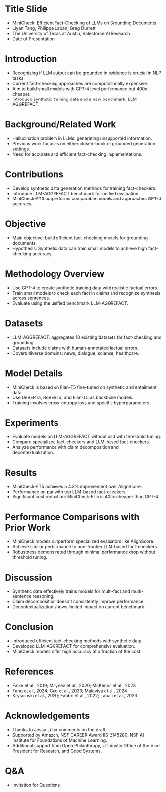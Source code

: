 # Title Slide

- MiniCheck: Efficient Fact-Checking of LLMs on Grounding Documents
- Liyan Tang, Philippe Laban, Greg Durrett
- The University of Texas at Austin, Salesforce AI Research
- Date of Presentation

# Introduction

- Recognizing if LLM output can be grounded in evidence is crucial in NLP tasks.
- Current fact-checking approaches are computationally expensive.
- Aim to build small models with GPT-4 level performance but 400x cheaper.
- Introduce synthetic training data and a new benchmark, LLM-AGGREFACT.

# Background/Related Work

- Hallucination problem in LLMs: generating unsupported information.
- Previous work focuses on either closed-book or grounded generation settings.
- Need for accurate and efficient fact-checking implementations.

# Contributions

- Develop synthetic data generation methods for training fact-checkers.
- Introduce LLM-AGGREFACT benchmark for unified evaluation.
- MiniCheck-FT5 outperforms comparable models and approaches GPT-4 accuracy.

# Objective

- Main objective: build efficient fact-checking models for grounding documents.
- Hypothesis: Synthetic data can train small models to achieve high fact-checking accuracy.

# Methodology Overview

- Use GPT-4 to create synthetic training data with realistic factual errors.
- Train small models to check each fact in claims and recognize synthesis across sentences.
- Evaluate using the unified benchmark LLM-AGGREFACT.

# Datasets

- LLM-AGGREFACT: aggregates 10 existing datasets for fact-checking and grounding.
- Datasets include claims with human-annotated factual errors.
- Covers diverse domains: news, dialogue, science, healthcare.

# Model Details

- MiniCheck is based on Flan-T5 fine-tuned on synthetic and entailment data.
- Use DeBERTa, RoBERTa, and Flan-T5 as backbone models.
- Training involves cross-entropy loss and specific hyperparameters.

# Experiments

- Evaluate models on LLM-AGGREFACT without and with threshold tuning.
- Compare specialized fact-checkers and LLM-based fact-checkers.
- Analyze performance with claim decomposition and decontextualization.

# Results

- MiniCheck-FT5 achieves a 4.3% improvement over AlignScore.
- Performance on par with top LLM-based fact-checkers.
- Significant cost reduction: MiniCheck-FT5 is 400x cheaper than GPT-4.

# Performance Comparisons with Prior Work

- MiniCheck models outperform specialized evaluators like AlignScore.
- Achieve similar performance to non-frontier LLM-based fact-checkers.
- Robustness demonstrated through minimal performance drop without threshold tuning.

# Discussion

- Synthetic data effectively trains models for multi-fact and multi-sentence reasoning.
- Claim decomposition doesn't consistently improve performance.
- Decontextualization shows limited impact on current benchmark.

# Conclusion

- Introduced efficient fact-checking methods with synthetic data.
- Developed LLM-AGGREFACT for comprehensive evaluation.
- MiniCheck models offer high accuracy at a fraction of the cost.

# References

- Falke et al., 2019; Maynez et al., 2020; McKenna et al., 2023
- Tang et al., 2024; Gao et al., 2023; Malaviya et al., 2024
- Kryscinski et al., 2020; Fabbri et al., 2022; Laban et al., 2023

# Acknowledgements

- Thanks to Jessy Li for comments on the draft.
- Supported by Amazon, NSF CAREER Award IIS-2145280, NSF AI Institute for Foundations of Machine Learning.
- Additional support from Open Philanthropy, UT Austin Office of the Vice President for Research, and Good Systems.

# Q&A

- Invitation for Questions
